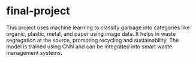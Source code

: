 # final-project
This project uses machine learning to classify garbage into categories like organic, plastic, metal, and paper using image data. It helps in waste segregation at the source, promoting recycling and sustainability. The model is trained using CNN and can be integrated into smart waste management systems.
